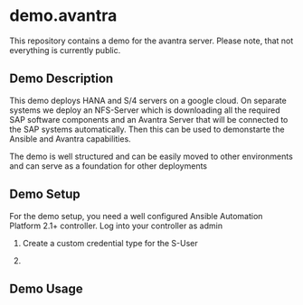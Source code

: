 # demo.avantra

This repository contains a demo for the avantra server.
Please note, that not everything is currently public.

## Demo Description

This demo deploys HANA and S/4 servers on a google cloud. On separate systems we deploy an NFS-Server which is downloading all the required SAP software components and an Avantra Server that will be connected to the SAP systems automatically.
Then this can be used to demonstarte the Ansible and Avantra capabilities.

The demo is well structured and can be easily moved to other environments and can serve as a foundation for other deployments

## Demo Setup

For the demo setup, you need a well configured Ansible Automation Platform 2.1+ controller.
Log into your controller as admin

1. Create a custom credential type for the S-User

2.


## Demo Usage
